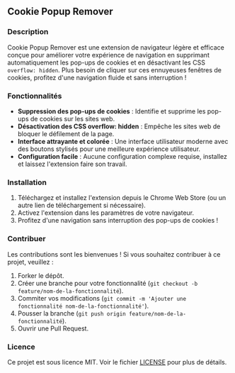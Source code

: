 ## Cookie Popup Remover

### Description
Cookie Popup Remover est une extension de navigateur légère et efficace conçue pour améliorer votre expérience de navigation en supprimant automatiquement les pop-ups de cookies et en désactivant les CSS `overflow: hidden`. Plus besoin de cliquer sur ces ennuyeuses fenêtres de cookies, profitez d'une navigation fluide et sans interruption !

### Fonctionnalités
- **Suppression des pop-ups de cookies** : Identifie et supprime les pop-ups de cookies sur les sites web.
- **Désactivation des CSS overflow: hidden** : Empêche les sites web de bloquer le défilement de la page.
- **Interface attrayante et colorée** : Une interface utilisateur moderne avec des boutons stylisés pour une meilleure expérience utilisateur.
- **Configuration facile** : Aucune configuration complexe requise, installez et laissez l'extension faire son travail.

### Installation
1. Téléchargez et installez l'extension depuis le Chrome Web Store (ou un autre lien de téléchargement si nécessaire).
2. Activez l'extension dans les paramètres de votre navigateur.
3. Profitez d'une navigation sans interruption des pop-ups de cookies !

### Contribuer
Les contributions sont les bienvenues ! Si vous souhaitez contribuer à ce projet, veuillez :
1. Forker le dépôt.
2. Créer une branche pour votre fonctionnalité (`git checkout -b feature/nom-de-la-fonctionnalité`).
3. Commiter vos modifications (`git commit -m 'Ajouter une fonctionnalité nom-de-la-fonctionnalité'`).
4. Pousser la branche (`git push origin feature/nom-de-la-fonctionnalité`).
5. Ouvrir une Pull Request.

### Licence
Ce projet est sous licence MIT. Voir le fichier [LICENSE](LICENSE) pour plus de détails.
